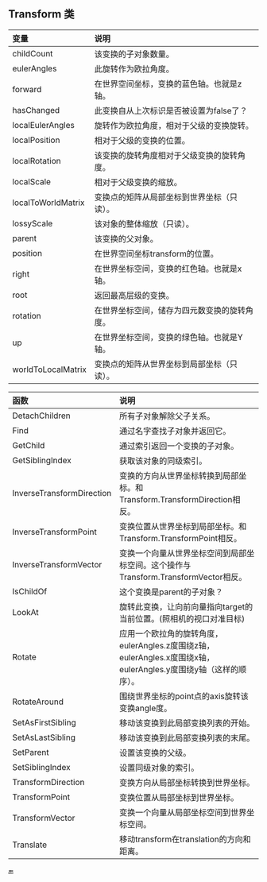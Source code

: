 ## Transform 类

|变量|说明|
|:--|:--|
|childCount|该变换的子对象数量。|
|eulerAngles|此旋转作为欧拉角度。|
|forward|在世界空间坐标，变换的蓝色轴。也就是z轴。|
|hasChanged|此变换自从上次标识是否被设置为false了？|
|localEulerAngles|旋转作为欧拉角度，相对于父级的变换旋转。|
|localPosition|相对于父级的变换的位置。|
|localRotation|该变换的旋转角度相对于父级变换的旋转角度。|
|localScale|相对于父级变换的缩放。|
|localToWorldMatrix|变换点的矩阵从局部坐标到世界坐标（只读）。|
|lossyScale|该对象的整体缩放（只读）。|
|parent|该变换的父对象。|
|position|在世界空间坐标transform的位置。|
|right|在世界坐标空间，变换的红色轴。也就是x轴。|
|root|返回最高层级的变换。|
|rotation|在世界坐标空间，储存为四元数变换的旋转角度。|
|up|在世界坐标空间，变换的绿色轴。也就是Y轴。|
|worldToLocalMatrix|变换点的矩阵从世界坐标到局部坐标（只读）。|


|函数|说明|
|:--|:--|
|DetachChildren|所有子对象解除父子关系。|
|Find|通过名字查找子对象并返回它。|
|GetChild|通过索引返回一个变换的子对象。|
|GetSiblingIndex|获取该对象的同级索引。|
|InverseTransformDirection|变换的方向从世界坐标转换到局部坐标。和Transform.TransformDirection相反。|
|InverseTransformPoint|变换位置从世界坐标到局部坐标。和Transform.TransformPoint相反。|
|InverseTransformVector|变换一个向量从世界坐标空间到局部坐标空间。这个操作与Transform.TransformVector相反。|
|IsChildOf|这个变换是parent的子对象？|
|LookAt|旋转此变换，让向前向量指向target的当前位置。(照相机的视口对准目标)|
|Rotate|应用一个欧拉角的旋转角度，eulerAngles.z度围绕z轴，eulerAngles.x度围绕x轴，eulerAngles.y度围绕y轴（这样的顺序）。|
|RotateAround|围绕世界坐标的point点的axis旋转该变换angle度。|
|SetAsFirstSibling|移动该变换到此局部变换列表的开始。|
|SetAsLastSibling|移动该变换到此局部变换列表的末尾。|
|SetParent|设置该变换的父级。|
|SetSiblingIndex|设置同级对象的索引。|
|TransformDirection|变换方向从局部坐标转换到世界坐标。|
|TransformPoint|变换位置从局部坐标到世界坐标。|
|TransformVector|变换一个向量从局部坐标空间到世界坐标空间。|
|Translate|移动transform在translation的方向和距离。|


🔚






